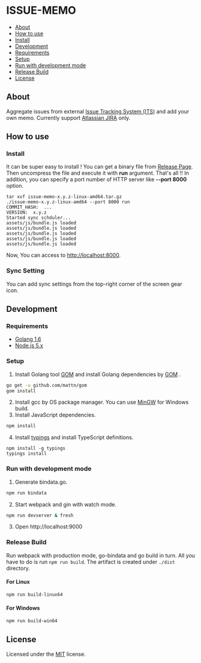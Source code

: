 # ISSUE-MEMO

- [About](#about)
- [How to use](#how-to-use)
 - [Install](#install)
- [Development](#development)
 - [Requirements](#requirements)
 - [Setup](#setup)
 - [Run with development mode](#run-with-development-mode)
 - [Release Build](#release-build)
- [License](#license)

## About

Aggregate issues from external [Issue Tracking System (ITS)](https://en.wikipedia.org/wiki/Issue_tracking_system) and add your own memo.
Currently support [Atlassian JIRA](https://jira.atlassian.com) only.

## How to use
### Install
It can be super easy to install ! You can get a binary file from [Release Page](https://github.com/wadahiro/issue-memo/releases).
Then uncompress the file and execute it with **run** argument. That's all !!
In addition, you can specify a port number of HTTP server like **--port 8000** option.

```
tar xvf issue-memo-x.y.z-linux-amd64.tar.gz
./issue-memo-x.y.z-linux-amd64 --port 8000 run
COMMIT_HASH:  ...
VERSION:  x.y.z
Started sync schduler...
assets/js/bundle.js loaded
assets/js/bundle.js loaded
assets/js/bundle.js loaded
assets/js/bundle.js loaded
assets/js/bundle.js loaded
```

Now, You can access to [http://localhost:8000](http://localhost:8000).

### Sync Setting
You can add sync settings from the top-right corner of the screen gear icon.

## Development

### Requirements 

* [Golang 1.6](http://golang.org/)
* [Node.js 5.x](https://nodejs.org/)

### Setup

1. Install Golang tool [GOM](https://github.com/mattn/gom) and install Golang dependencies by [GOM](https://github.com/mattn/gom) .

 ```bash
go get -u github.com/mattn/gom
gom install
 ```
2. Install gcc by OS package manager. You can use [MinGW](http://www.mingw.org/) for Windows build.
3. Install JavaScript dependencies.

 ```bash
npm install
 ```
4. Install [typings](https://github.com/typings/typings) and install TypeScript definitions.

 ```
npm install -g typings
typings install
 ```

### Run with development mode

1. Generate bindata.go.

 ```bash
npm run bindata
 ```

2. Start webpack and gin with watch mode.

 ```bash
npm run devserver & fresh
 ```
 
3. Open http://localhost:9000

### Release Build

Run webpack with production mode, go-bindata and go build in turn. All you have to do is run `npm run build`. The artifact is created under `./dist` directory.

#### For Linux 
```bash
npm run build-linux64
```

#### For Windows 
```bash
npm run build-win64
```

## License

Licensed under the [MIT](/LICENSE.txt) license.
